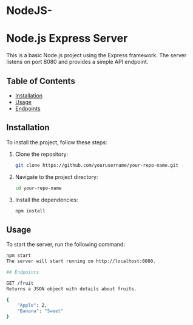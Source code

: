 # NodeJS-

# Node.js Express Server

This is a basic Node.js project using the Express framework. The server listens on port 8080 and provides a simple API endpoint.

## Table of Contents

- [Installation](#installation)
- [Usage](#usage)
- [Endpoints](#endpoints)

## Installation

To install the project, follow these steps:

1. Clone the repository:
    ```sh
    git clone https://github.com/yourusername/your-repo-name.git
    ```
2. Navigate to the project directory:
    ```sh
    cd your-repo-name
    ```
3. Install the dependencies:
    ```sh
    npm install
    ```

## Usage

To start the server, run the following command:

```sh
npm start
The server will start running on http://localhost:8080.

## Endpoints

GET /fruit
Returns a JSON object with details about fruits.

{
    "Apple": 2,
    "Banana": "Sweet"
}

